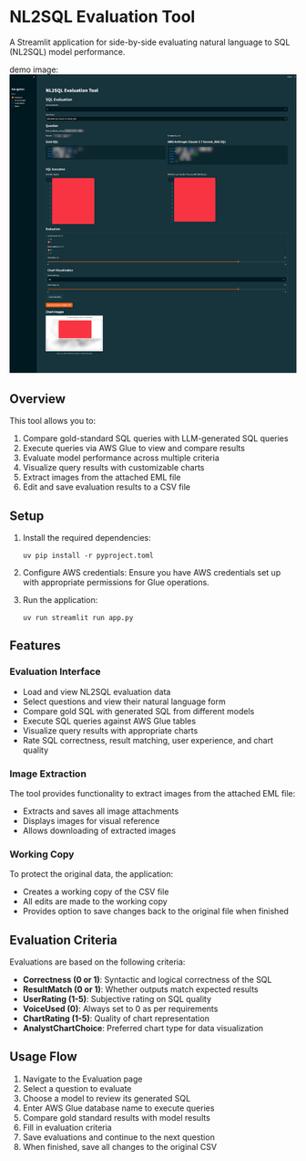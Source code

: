 # NL2SQL Evaluation Tool

A Streamlit application for side-by-side evaluating natural language to SQL (NL2SQL) model performance.

demo image: ![demo](demo.png)

## Overview

This tool allows you to:

1. Compare gold-standard SQL queries with LLM-generated SQL queries
2. Execute queries via AWS Glue to view and compare results
3. Evaluate model performance across multiple criteria
4. Visualize query results with customizable charts
5. Extract images from the attached EML file
6. Edit and save evaluation results to a CSV file

## Setup

1. Install the required dependencies:
   ```
   uv pip install -r pyproject.toml
   ```

2. Configure AWS credentials:
   Ensure you have AWS credentials set up with appropriate permissions for Glue operations.

3. Run the application:
   ```
   uv run streamlit run app.py
   ```

## Features

### Evaluation Interface

- Load and view NL2SQL evaluation data
- Select questions and view their natural language form
- Compare gold SQL with generated SQL from different models
- Execute SQL queries against AWS Glue tables
- Visualize query results with appropriate charts
- Rate SQL correctness, result matching, user experience, and chart quality

### Image Extraction

The tool provides functionality to extract images from the attached EML file:
- Extracts and saves all image attachments
- Displays images for visual reference
- Allows downloading of extracted images

### Working Copy

To protect the original data, the application:
- Creates a working copy of the CSV file
- All edits are made to the working copy
- Provides option to save changes back to the original file when finished

## Evaluation Criteria

Evaluations are based on the following criteria:

- **Correctness (0 or 1)**: Syntactic and logical correctness of the SQL
- **ResultMatch (0 or 1)**: Whether outputs match expected results
- **UserRating (1-5)**: Subjective rating on SQL quality
- **VoiceUsed (0)**: Always set to 0 as per requirements
- **ChartRating (1-5)**: Quality of chart representation
- **AnalystChartChoice**: Preferred chart type for data visualization

## Usage Flow

1. Navigate to the Evaluation page
2. Select a question to evaluate
3. Choose a model to review its generated SQL
4. Enter AWS Glue database name to execute queries
5. Compare gold standard results with model results
6. Fill in evaluation criteria
7. Save evaluations and continue to the next question
8. When finished, save all changes to the original CSV